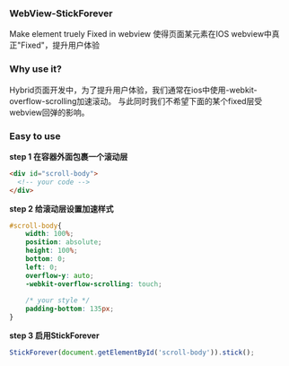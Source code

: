 ### WebView-StickForever

Make element truely Fixed in webview
使得页面某元素在IOS webview中真正"Fixed"，提升用户体验

### Why use it?

Hybrid页面开发中，为了提升用户体验，我们通常在ios中使用-webkit-overflow-scrolling加速滚动。
与此同时我们不希望下面的某个fixed层受webview回弹的影响。

### Easy to use

**step 1 在容器外面包裹一个滚动层**

```html
<div id="scroll-body">
  <!-- your code -->
</div>        
```

**step 2 给滚动层设置加速样式**

```css
#scroll-body{
    width: 100%;
    position: absolute;
    height: 100%;
    bottom: 0;
    left: 0;
    overflow-y: auto;
    -webkit-overflow-scrolling: touch;
    
    /* your style */
    padding-bottom: 135px;
}
```

**step 3 启用StickForever**

```javascript
StickForever(document.getElementById('scroll-body')).stick();
```
